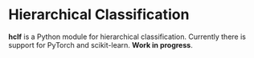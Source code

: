 # Hierarchical Classification

**hclf** is a Python module for hierarchical classification. Currently there is support for PyTorch and scikit-learn. **Work in progress**.
